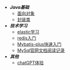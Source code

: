* ***Java基础***
  * [面向对象](JavaSE/object-oriented.md)
  * [封装类](JavaSE/Encapsulation_class.md)
* ***技术学习***
  * [elastic学习](elastic/base_01.md)
  * [redis入门](redis/base_01.md)
  * [Mybatis-plus快速入门](mybatis/mybatis-plus-quicklearning.md)
  * [MySql官网文档阅读记录](mysql/mysql_doc.md)
* ***其他***
  * [chatGPT体验](others/chatingWithGPT.md)